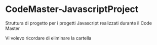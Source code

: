 # CodeMaster-JavascriptProject
Struttura di progetto per i progetti Javascript realizzati durante il Code Master

Vi volevo ricordare di eliminare la cartella 
